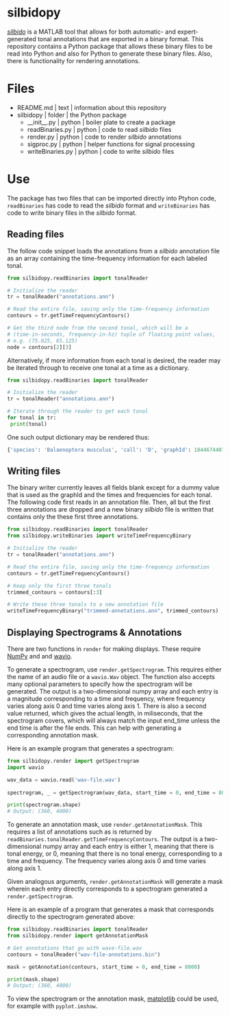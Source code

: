 # silbidopy
*[silbido](https://github.com/MarineBioAcousticsRC/silbido)* is a MATLAB tool that allows for both automatic- and expert-generated tonal annotations that are exported in a binary format. This repository contains a Python package that allows these binary files to be read into Python and also for Python to generate these binary files. Also, there is functionality for rendering annotations.

# Files
- README.md | text | information about this repository
- silbidopy | folder | the Python package
   - \_\_init\_\_.py | python | boiler plate to create a package
   - readBinaries.py | python | code to read *silbido* files
   - render.py | python | code to render *silbido* annotations
   - sigproc.py | python | helper functions for signal processing
   - writeBinaries.py | python | code to write *silbido* files

# Use
The package has two files that can be imported directly into Ptyhon code, `readBinaries` has code to read the *silbido* format and `writeBinaries` has code to write binary files in the *silbido* format.

## Reading files
The follow code snippet loads the annotations from a *silbido* annotation file as an array containing the time-frequency information for each labeled tonal.
```python
from silbidopy.readBinaries import tonalReader

# Initialize the reader
tr = tonalReader("annotations.ann")

# Read the entire file, saving only the time-frequency information
contours = tr.getTimeFrequencyContours()

# Get the third node from the second tonal, which will be a
# (time-in-seconds, frequency-in-hz) tuple of floating point values,
# e.g. (75.025, 65.125)
node = contours[2][3]
```

Alternatively, if more information from each tonal is desired, the reader may be iterated through to receive one tonal at a time as a dictionary.
```python
from silbidopy.readBinaries import tonalReader

# Initialize the reader
tr = tonalReader("annotations.ann")

# Iterate through the reader to get each tonal
for tonal in tr:
 print(tonal)
```
One such output dictionary may be rendered thus:
```python
{'species': 'Balaenoptera musculus', 'call': 'D', 'graphId': 18446744073709551615, 'confidence': 0.0, 'score': 0.0, 'tfnodes': [{'time': 685.0, 'freq': 65.45902326742953, 'snr': None, 'phase': None, 'ridge': False}, {'time': 685.1, 'freq': 60.264037864371126, 'snr': None, 'phase': None, 'ridge': False}, {'time': 685.2, 'freq': 55.93661795036039, 'snr': None, 'phase': None, 'ridge': False}, {'time': 685.3, 'freq': 52.47676352540076, 'snr': None, 'phase': None, 'ridge': False}, {'time': 685.4, 'freq': 49.88447458948437, 'snr': None, 'phase': None, 'ridge': False}, {'time': 685.5, 'freq': 48.15975114261565, 'snr': None, 'phase': None, 'ridge': False}, {'time': 685.6, 'freq': 47.302593184794596, 'snr': None, 'phase': None, 'ridge': False}]}
```

## Writing files
The binary writer currently leaves all fields blank except for a dummy value that is used as the graphId and the times and frequencies for each tonal. The following code first reads in an annotation file. Then, all but the first three annotations are dropped and a new binary *silbido* file is written that contains only the these first three annotations.
```python
from silbidopy.readBinaries import tonalReader
from silbidopy.writeBinaries import writeTimeFrequencyBinary

# Initialize the reader
tr = tonalReader("annotations.ann")

# Read the entire file, saving only the time-frequency information
contours = tr.getTimeFrequencyContours()

# Keep only the first three tonals
trimmed_contours = contours[:3]

# Write these three tonals to a new annotation file
writeTimeFrequencyBinary("trimmed-annotations.ann", trimmed_contours)
```

## Displaying Spectrograms & Annotations
There are two functions in `render` for making displays.
These require [NumPy](https://pypi.org/project/numpy/) and and [wavio](https://pypi.org/project/wavio/).

To generate a spectrogram, use `render.getSpectrogram`.
This requires either the name of an audio file or a `wavio.Wav` object.
The function also accepts many optional parameters to specify how the spectrogram will be generated.
The output is a two-dimensional numpy array and each entry is a magnitude corresponding to a time and frequency,
where frequency varies along axis 0 and time varies along axis 1.
There is also a second value returned, which gives the actual length,
in miliseconds, that the spectrogram covers, which will always match the input end_time unless the end time
is after the file ends.
This can help with generating a corresponding annotation mask.

Here is an example program that generates a spectrogram:
```python
from silbidopy.render import getSpectrogram 
import wavio

wav_data = wavio.read('wav-file.wav')
 
spectrogram, _ = getSpectrogram(wav_data, start_time = 0, end_time = 8000)

print(spectrogram.shape)
# Output: (360, 4000)
```

To generate an annotation mask, use `render.getAnnotationMask`.
This requires a list of annotations such as is returned by `readBinaries.tonalReader.getTimeFrequencyContours`.
The output is a two-dimensional numpy array and each entry is either 1, meaning that there is tonal energy, or 0,
meaning that there is no tonal energy, corresponding to a time and frequency.
The frequency varies along axis 0 and time varies along axis 1.

Given analogous arguments, `render.getAnnotationMask` will generate a mask wherein each entry directly corresponds
to a spectrogram generated a `render.getSpectrogram`.

Here is an example of a program that generates a mask that corresponds directly to the spectrogram generated above:
```python
from silbidopy.readBinaries import tonalReader
from silbidopy.render import getAnnotationMask

# Get annotations that go with wave-file.wav
contours = tonalReader("wav-file-annotations.bin")

mask = getAnnotation(contours, start_time = 0, end_time = 8000)

print(mask.shape)
# Output: (360, 4000)
```

To view the spectrogram or the annotation mask, [matplotlib](https://pypi.org/project/matplotlib/) could be used,
for example with `pyplot.imshow`.
